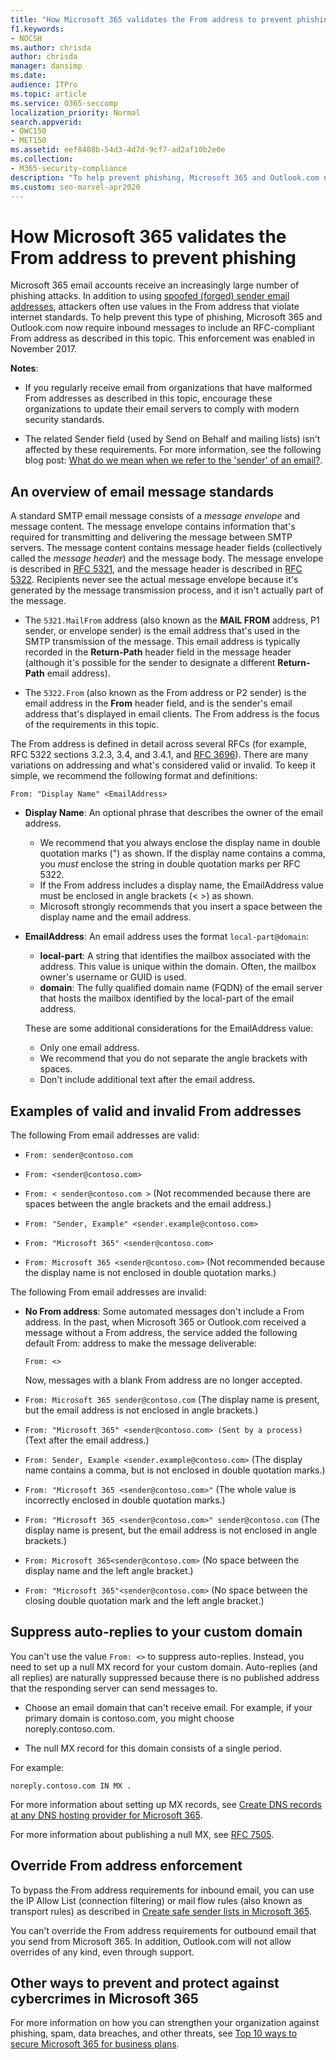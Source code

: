 ```yaml
---
title: "How Microsoft 365 validates the From address to prevent phishing"
f1.keywords:
- NOCSH
ms.author: chrisda
author: chrisda
manager: dansimp
ms.date:
audience: ITPro
ms.topic: article
ms.service: O365-seccomp
localization_priority: Normal
search.appverid:
- OWC150
- MET150
ms.assetid: eef8408b-54d3-4d7d-9cf7-ad2af10b2e0e
ms.collection:
- M365-security-compliance
description: "To help prevent phishing, Microsoft 365 and Outlook.com now require RFC compliance for From: addresses."
ms.custom: seo-marvel-apr2020
---
```


# How Microsoft 365 validates the From address to prevent phishing

Microsoft 365 email accounts receive an increasingly large number of phishing attacks. In addition to using [spoofed (forged) sender email addresses](anti-spoofing-protection.md), attackers often use values in the From address that violate internet standards. To help prevent this type of phishing, Microsoft 365 and Outlook.com now require inbound messages to include an RFC-compliant From address as described in this topic. This enforcement was enabled in November 2017.

**Notes**:

- If you regularly receive email from organizations that have malformed From addresses as described in this topic, encourage these organizations to update their email servers to comply with modern security standards.

- The related Sender field (used by Send on Behalf and mailing lists) isn't affected by these requirements. For more information, see the following blog post: [What do we mean when we refer to the 'sender' of an email?](https://blogs.msdn.microsoft.com/tzink/2017/06/22/what-do-we-mean-when-we-refer-to-the-sender-of-an-email/).

## An overview of email message standards

A standard SMTP email message consists of a *message envelope* and message content. The message envelope contains information that's required for transmitting and delivering the message between SMTP servers. The message content contains message header fields (collectively called the *message header*) and the message body. The message envelope is described in [RFC 5321](https://tools.ietf.org/html/rfc5321), and the message header is described in [RFC 5322](https://tools.ietf.org/html/rfc5322). Recipients never see the actual message envelope because it's generated by the message transmission process, and it isn't actually part of the message.

- The `5321.MailFrom` address (also known as the **MAIL FROM** address, P1 sender, or envelope sender) is the email address that's used in the SMTP transmission of the message. This email address is typically recorded in the **Return-Path** header field in the message header (although it's possible for the sender to designate a different **Return-Path** email address).

- The `5322.From` (also known as the From address or P2 sender) is the email address in the **From** header field, and is the sender's email address that's displayed in email clients. The From address is the focus of the requirements in this topic.

The From address is defined in detail across several RFCs (for example, RFC 5322 sections 3.2.3, 3.4, and 3.4.1, and [RFC 3696](https://tools.ietf.org/html/rfc3696)). There are many variations on addressing and what's considered valid or invalid. To keep it simple, we recommend the following format and definitions:

`From: "Display Name" <EmailAddress>`

- **Display Name**: An optional phrase that describes the owner of the email address.

  - We recommend that you always enclose the display name in double quotation marks (") as shown. If the display name contains a comma, you _must_ enclose the string in double quotation marks per RFC 5322.
  - If the From address includes a display name, the EmailAddress value must be enclosed in angle brackets (< >) as shown.
  - Microsoft strongly recommends that you insert a space between the display name and the email address.

- **EmailAddress**: An email address uses the format `local-part@domain`:

  - **local-part**: A string that identifies the mailbox associated with the address. This value is unique within the domain. Often, the mailbox owner's username or GUID is used.
  - **domain**: The fully qualified domain name (FQDN) of the email server that hosts the mailbox identified by the local-part of the email address.

  These are some additional considerations for the EmailAddress value:

  - Only one email address.
  - We recommend that you do not separate the angle brackets with spaces.
  - Don't include additional text after the email address.

## Examples of valid and invalid From addresses

The following From email addresses are valid:

- `From: sender@contoso.com`

- `From: <sender@contoso.com>`

- `From: < sender@contoso.com >` (Not recommended because there are spaces between the angle brackets and the email address.)

- `From: "Sender, Example" <sender.example@contoso.com>`

- `From: "Microsoft 365" <sender@contoso.com>`

- `From: Microsoft 365 <sender@contoso.com>` (Not recommended because the display name is not enclosed in double quotation marks.)

The following From email addresses are invalid:

- **No From address**: Some automated messages don't include a From address. In the past, when Microsoft 365 or Outlook.com received a message without a From address, the service added the following default From: address to make the message deliverable:

  `From: <>`

  Now, messages with a blank From address are no longer accepted.

- `From: Microsoft 365 sender@contoso.com` (The display name is present, but the email address is not enclosed in angle brackets.)

- `From: "Microsoft 365" <sender@contoso.com> (Sent by a process)` (Text after the email address.)

- `From: Sender, Example <sender.example@contoso.com>` (The display name contains a comma, but is not enclosed in double quotation marks.)

- `From: "Microsoft 365 <sender@contoso.com>"` (The whole value is incorrectly enclosed in double quotation marks.)

- `From: "Microsoft 365 <sender@contoso.com>" sender@contoso.com` (The display name is present, but the email address is not enclosed in angle brackets.)

- `From: Microsoft 365<sender@contoso.com>` (No space between the display name and the left angle bracket.)

- `From: "Microsoft 365"<sender@contoso.com>` (No space between the closing double quotation mark and the left angle bracket.)

## Suppress auto-replies to your custom domain

You can't use the value `From: <>` to suppress auto-replies. Instead, you need to set up a null MX record for your custom domain. Auto-replies (and all replies) are naturally suppressed because there is no published address that the responding server can send messages to.

- Choose an email domain that can't receive email. For example, if your primary domain is contoso.com, you might choose noreply.contoso.com.

- The null MX record for this domain consists of a single period.

For example:

```text
noreply.contoso.com IN MX .
```

For more information about setting up MX records, see [Create DNS records at any DNS hosting provider for Microsoft 365](../../admin/get-help-with-domains/create-dns-records-at-any-dns-hosting-provider.md).

For more information about publishing a null MX, see [RFC 7505](https://tools.ietf.org/html/rfc7505).

## Override From address enforcement

To bypass the From address requirements for inbound email, you can use the IP Allow List (connection filtering) or mail flow rules (also known as transport rules) as described in [Create safe sender lists in Microsoft 365](create-safe-sender-lists-in-office-365.md).

You can't override the From address requirements for outbound email that you send from Microsoft 365. In addition, Outlook.com will not allow overrides of any kind, even through support.

## Other ways to prevent and protect against cybercrimes in Microsoft 365

For more information on how you can strengthen your organization against phishing, spam, data breaches, and other threats, see [Top 10 ways to secure Microsoft 365 for business plans](../../admin/security-and-compliance/secure-your-business-data.md).